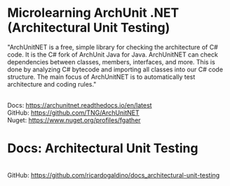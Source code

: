 # Microlearning ArchUnit .NET (Architectural Unit Testing)
<p>
  "ArchUnitNET is a free, simple library for checking the architecture of C# code. It is the C# fork of ArchUnit Java for Java. ArchUnitNET can check dependencies between classes, members, interfaces, and more. This is done by analyzing C# bytecode and importing all classes into our C# code structure. The main focus of ArchUnitNET is to automatically test architecture and coding rules."
</p>

<br/> Docs: https://archunitnet.readthedocs.io/en/latest
<br/> GitHub: https://github.com/TNG/ArchUnitNET
<br/> Nuget: https://www.nuget.org/profiles/fgather

# Docs: Architectural Unit Testing
<br/> GitHub: https://github.com/ricardogaldino/docs_architectural-unit-testing

